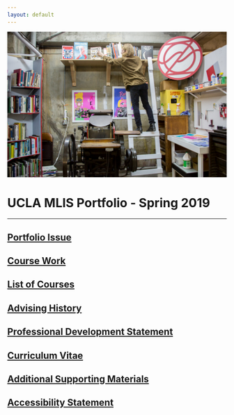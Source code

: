 ```yaml
---
layout: default
---
```


<img src="self.png" alt="An individual stands on a ladder reaching for a book on a book shelf above a large letter press machine surrounded by other bookshelves and printing equipment">


# UCLA MLIS Portfolio - Spring 2019
* * *


##  [Portfolio Issue](IssueStatement.md) 

##  [Course Work](./CourseWork.md)

##  [List of Courses](./courselisttest.md) 

##  [Advising History](./advisinghistory.md)

##  [Professional Development Statement](./ProfessionalDevelopment.md)

##  [Curriculum Vitae](./Resume_pdf.pdf) 

##  [Additional Supporting Materials](./support.md)

##  [Accessibility Statement](./accessibility.md)
